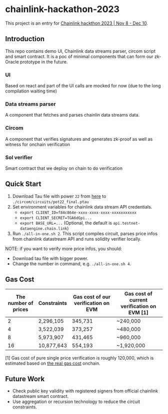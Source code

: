 # chainlink-hackathon-2023
This project is an entry for [Chainlink hackthon 2023 | Nov 8 - Dec 10](https://chain.link/hackathon).

## Introduction
This repo contains demo UI, Chainlink data streams parser, circom script and smart contract. It is a poc of minimal components that can form our zk-Oracle prototype in the future.

### UI
Based on react and part of the UI calls are mocked for now (due to the long compilation waiting time)

### Data streams parser
A component that fetches and parses chainlin data streams data.

### Circom
A component that verifies signatures and generates zk-proof as well as witness for onchain verification

### Sol verifier
Smart contract that we deploy on chain to do verification

## Quick Start

1. Download Tau file with power `22` from [here](https://github.com/iden3/snarkjs#7-prepare-phase-2) to `./circom/circuits/pot22_final.ptau`
2. Set environment variables for chainlink data stream API credentials.
    - `export CLIENT_ID=f84c864e-xxxx-xxxx-xxxx-xxxxxxxxxxx`
    - `export CLIENT_SECRET=TGA6dGpi...`
    - `export BASE_URL=...` (Optional, the default is `api.testnet-dataengine.chain.link`)
3. Run `./all-in-one.sh 2`. This script compiles circuit, parses price infos from chainlink datastream API and runs solidity verifier locally.

NOTE: if you want to verify more price infos, you should:

- Download tau file with bigger power.
- Change the number in command, e.g. `./all-in-one.sh 4`.

## Gas Cost

| The number of prices | Constraints | Gas cost of our verification on EVM | Gas cost of current verification on EVM [1] |
| -------------------- | ----------- | ----------------------------------- | ------------------------------------------- |
| 2                    | 2,296,105   | 345,731                             | ~240,000                                    |
| 4                    | 3,522,039   | 373,257                             | ~480,000                                    |
| 8                    | 5,973,907   | 431,465                             | ~960,000                                    |
| 16                   | 10,877,643  | 554,193                             | ~1,920,000                                  |

[1] Gas cost of pure single price verification is roughly 120,000, which is estimated based on [the real gas cost](https://sepolia.arbiscan.io/tx/0x5c0954edaa09915af7f3e033424354e1711d155189592825d406f0ac6daf7c9f) onchain.


## Future Work

- Check public key validity with registered signers from official chainlink datastream smart contract.
- Use aggregation or recursion technology to reduce the circuit constraints.
